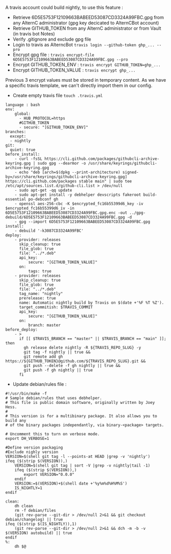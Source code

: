 A travis account could build nightly, to use this feature : 

* Retrieve 6D5E5753F12109663BABEED53087CD3324A99FBC.gpg from any AlternC administrator (gpg key decicated to AlternCBot account)
* Retrieve GITHUB_TOKEN from any AlternC administrator or from Vault (in travis bot Notes)
* Verify .gitignore and exclude gpg file
* Login to travis as AlterncBot ```travis login --github-token ghp_... --pro```
* Encrypt gpg file : ```travis encrypt-file 6D5E5753F12109663BABEED53087CD3324A99FBC.gpg --pro```
* Encrypt GITHUB_TOKEN_ENV : ```travis encrypt GITHUB_TOKEN=ghp_...```
* Encrypt GITHUB_TOKEN_VALUE : ```travis encrypt ghp_...```

Previous 3 encrypt values must be stored in temporary content. As we have a specific travis template, we can't directly import them in our config.

* Create empty travis file ```touch .travis.yml```
```
language : bash
env:
    global:
      - HUB_PROTOCOL=https
      #GITHUB_TOKEN
      - secure: "[GITHUB_TOKEN_ENV]"
branches:
  except:
  - nightly
git:
  quiet: true
before_install:
    - curl -fsSL https://cli.github.com/packages/githubcli-archive-keyring.gpg | sudo gpg --dearmor -o /usr/share/keyrings/githubcli-archive-keyring.gpg
    - echo "deb [arch=$(dpkg --print-architecture) signed-by=/usr/share/keyrings/githubcli-archive-keyring.gpg] https://cli.github.com/packages stable main" | sudo tee /etc/apt/sources.list.d/github-cli.list > /dev/null
    - sudo apt-get -qq update
    - sudo apt-get install -y debhelper devscripts fakeroot build-essential po-debconf gh
    - openssl aes-256-cbc -K $encrypted_fc16b55399d6_key -iv $encrypted_fc16b55399d6_iv -in 6D5E5753F12109663BABEED53087CD3324A99FBC.gpg.enc -out ../gpg-debuild/6D5E5753F12109663BABEED53087CD3324A99FBC.gpg -d
    - gpg --import 6D5E5753F12109663BABEED53087CD3324A99FBC.gpg
install:
    - debuild '-k3087CD3324A99FBC'
deploy:
    - provider: releases
      skip_cleanup: true
      file_glob: true
      file: "../*.deb"
      api_key:
          secure: "[GITHUB_TOKEN_VALUE]"
      on:
          tags: true
    - provider: releases
      skip_cleanup: true
      file_glob: true
      file: "../*.deb"
      tag_name: "nightly"
      prerelease: true
      name: Automatic nightly build by Travis on $(date +'%F %T %Z').
      target_commitish: $TRAVIS_COMMIT
      api_key:
          secure: "[GITHUB_TOKEN_VALUE]"
      on:
          branch: master
before_deploy:
    - >
      if [[ $TRAVIS_BRANCH == "master" || $TRAVIS_BRANCH == "main" ]]; then
        gh release delete nightly -R ${TRAVIS_REPO_SLUG} -y
        git tag -f nightly || true &&
        git remote add gh https://${GITHUB_TOKEN}@github.com/${TRAVIS_REPO_SLUG}.git &&
        git push --delete -f gh nightly || true &&
        git push -f gh nightly || true
      fi

```
* Update debian/rules file : 
```
#!/usr/bin/make -f
# Sample debian/rules that uses debhelper.
# This file is public domain software, originally written by Joey Hess.
#
# This version is for a multibinary package. It also allows you to build any
# of the binary packages independantly, via binary-<package> targets.

# Uncomment this to turn on verbose mode.
export DH_VERBOSE=1

#Define version packaging
#Exclude nighly version
VERSION=$(shell git tag -l --points-at HEAD |grep -v 'nightly')
ifeq ($(strip $(VERSION)),)
	VERSION=$(shell git tag | sort -V |grep -v nightly|tail -1)
	ifeq ($(strip $(VERSION)),)
		export VERSION="0.0.0"
	endif
	VERSION:=$(VERSION)+$(shell date +'%y%m%d%H%M%S')
	IS_NIGHTLY=1
endif

clean:
	dh clean
	rm -f debian/files
	(git rev-parse --git-dir > /dev/null 2>&1 && git checkout debian/changelog) || true
ifeq ($(strip $(IS_NIGHTLY)),1)
	(git rev-parse --git-dir > /dev/null 2>&1 && dch -m -b -v $(VERSION) autobuild) || true
endif
%:
	dh $@
```


